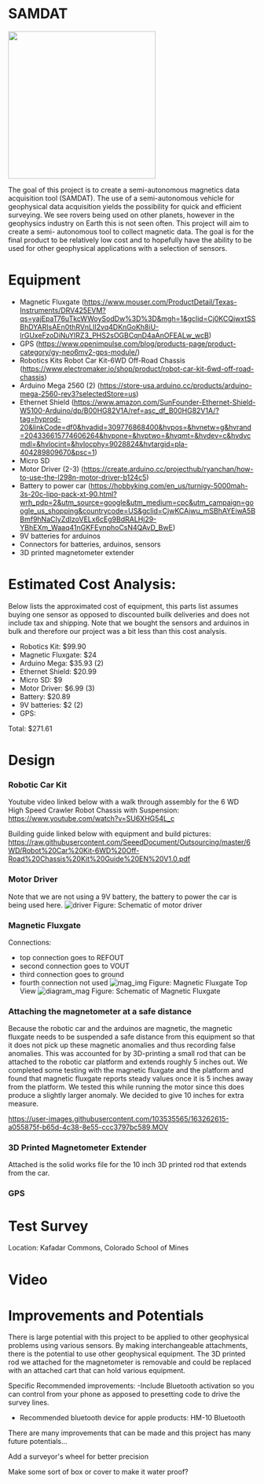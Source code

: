 # SAMDAT
<img src="https://user-images.githubusercontent.com/103535565/165619637-e3b8099c-63ee-4036-9353-330022a70ceb.jpg" width="300">



The goal of this project is to create a semi-autonomous magnetics data acquisition tool (SAMDAT). The use of a semi-autonomous vehicle for geophysical data acquisition yields the possibility for quick and efficient surveying. We see rovers being used on other planets, however in the geophysics industry on Earth this is not seen often. This project will aim to create a semi- autonomous tool to collect magnetic data. The goal is for the final product to be relatively low cost and to hopefully have the ability to be used for other geophysical applications with a selection of sensors. 

# Equipment
- Magnetic Fluxgate (https://www.mouser.com/ProductDetail/Texas-Instruments/DRV425EVM?qs=yajEpaT76uTkcWWoySodDw%3D%3D&mgh=1&gclid=Cj0KCQjwxtSSBhDYARIsAEn0thRVnLII2vq4DKnGoKh8iU-lrGUxeFzoDiNuYIRZ3_PHS2sOGBCqnD4aAnOFEALw_wcB) 
- GPS (https://www.openimpulse.com/blog/products-page/product-category/gy-neo6mv2-gps-module/) 
- Robotics Kits Robot Car Kit-6WD Off-Road Chassis (https://www.electromaker.io/shop/product/robot-car-kit-6wd-off-road-chassis) 
- Arduino Mega 2560 (2) (https://store-usa.arduino.cc/products/arduino-mega-2560-rev3?selectedStore=us)
- Ethernet Shield (https://www.amazon.com/SunFounder-Ethernet-Shield-W5100-Arduino/dp/B00HG82V1A/ref=asc_df_B00HG82V1A/?tag=hyprod-20&linkCode=df0&hvadid=309776868400&hvpos=&hvnetw=g&hvrand=204336615774606264&hvpone=&hvptwo=&hvqmt=&hvdev=c&hvdvcmdl=&hvlocint=&hvlocphy=9028824&hvtargid=pla-404289809670&psc=1)
- Micro SD
- Motor Driver (2-3) (https://create.arduino.cc/projecthub/ryanchan/how-to-use-the-l298n-motor-driver-b124c5)
- Battery to power car (https://hobbyking.com/en_us/turnigy-5000mah-3s-20c-lipo-pack-xt-90.html?wrh_pdp=2&utm_source=google&utm_medium=cpc&utm_campaign=google_us_shopping&countrycode=US&gclid=CjwKCAjwu_mSBhAYEiwA5BBmf9hNaCIyZdIzoVELx6cEg9BdRALHj29-YBhEXm_Waaq41nGKFEynphoCsN4QAvD_BwE)
- 9V batteries for arduinos 
- Connectors for batteries, arduinos, sensors
- 3D printed magnetometer extender 

# Estimated Cost Analysis:
Below lists the approximated cost of equipment, this parts list assumes buying one sensor as opposed to discounted builk deliveries and does not include tax and shipping. Note that we bought the sensors and arduinos in bulk and therefore our project was a bit less than this cost analysis.
- Robotics Kit: $99.90
- Magnetic Fluxgate: $24
- Arduino Mega: $35.93 (2)
- Ethernet Shield: $20.99
- Micro SD: $9
- Motor Driver: $6.99 (3)
- Battery: $20.89
- 9V batteries: $2 (2)
- GPS: 


Total: $271.61

# Design
### Robotic Car Kit
Youtube video linked below with a walk through assembly for the 6 WD High Speed Crawler Robot Chassis with Suspension:
https://www.youtube.com/watch?v=SU6XHG54L_c 


Building guide linked below with equipment and build pictures:
https://raw.githubusercontent.com/SeeedDocument/Outsourcing/master/6WD/Robot%20Car%20Kit-6WD%20Off-Road%20Chassis%20Kit%20Guide%20EN%20V1.0.pdf 


### Motor Driver
Note that we are not using a 9V battery, the battery to power the car is being used here.
![driver](https://user-images.githubusercontent.com/103535565/164105223-9fe2444b-2959-419b-9bd1-f1e9fb3f1ce8.png)
Figure: Schematic of motor driver



### Magnetic Fluxgate 
Connections: 
- top connection goes to REFOUT
- second connection goes to VOUT
- third connection goes to ground
- fourth connection not used
![mag_img](https://user-images.githubusercontent.com/103535565/164091672-be7d88c6-635e-4af5-af32-a8f0ed0f74d8.png)
Figure: Magnetic Fluxgate Top View
![diagram_mag](https://user-images.githubusercontent.com/103535565/164091989-8241e264-c293-4d68-9656-0c15013473b7.png)
Figure: Schematic of Magnetic Fluxgate


### Attaching the magnetometer at a safe distance
Because the robotic car and the arduinos are magnetic, the magnetic fluxgate needs to be suspended a safe distance from this equipment so that it does not pick up these magnetic anomalies and thus recording false anomalies. This was accounted for by 3D-printing a small rod that can be attached to the robotic car platform and extends roughly 5 inches out. We completed some testing with the magnetic fluxgate and the platform and found that magnetic fluxgate reports steady values once it is 5 inches away from the platform. We tested this while running the motor since this does produce a slightly larger anomaly. We decided to give 10 inches for extra measure. 

https://user-images.githubusercontent.com/103535565/163262615-a055875f-b65d-4c38-8e55-ccc3797bc589.MOV

### 3D Printed Magnetometer Extender
Attached is the solid works file for the 10 inch 3D printed rod that extends from the car. 

### GPS

# Test Survey
Location: Kafadar Commons, Colorado School of Mines

# Video


# Improvements and Potentials
There is large potential with this project to be applied to other geophysical problems using various sensors. By making interchangeable attachments, there is the potential to use other geophysical equipment. The 3D printed rod we attached for the magnetometer is removable and could be replaced with an attached cart that can hold various equipment. 

Specific Recommended improvements:
-Include Bluetooth activation so you can control from your phone as apposed to presetting code to drive the survey lines.
  - Recommended bluetooth device for apple products: HM-10 Bluetooth


There are many improvements that can be made and this project has many future potentials... 

Add a surveyor's wheel for better precision 

Make some sort of box or cover to make it water proof? 


